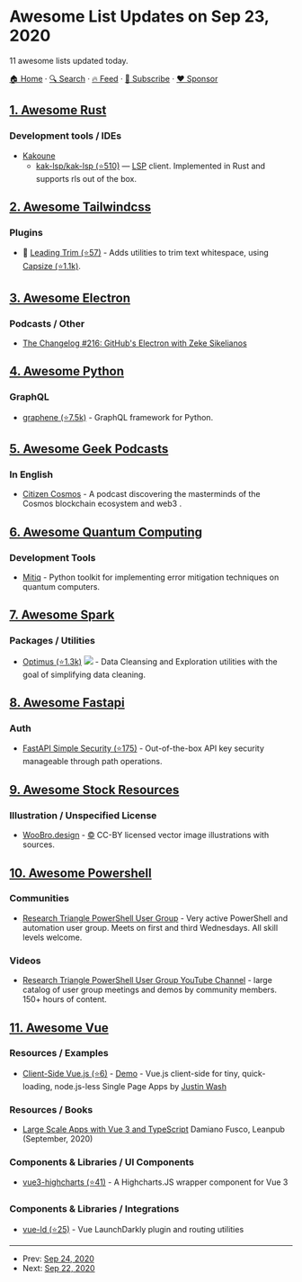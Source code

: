 # Awesome List Updates on Sep 23, 2020

11 awesome lists updated today.

[🏠 Home](/README.md) · [🔍 Search](https://www.trackawesomelist.com/search/) · [🔥 Feed](https://www.trackawesomelist.com/rss.xml) · [📮 Subscribe](https://trackawesomelist.us17.list-manage.com/subscribe?u=d2f0117aa829c83a63ec63c2f&id=36a103854c) · [❤️  Sponsor](https://github.com/sponsors/theowenyoung)



## [1. Awesome Rust](/content/rust-unofficial/awesome-rust/README.md)

### Development tools / IDEs

*   [Kakoune](http://kakoune.org/)
    *   [kak-lsp/kak-lsp (⭐510)](https://github.com/kak-lsp/kak-lsp/) — [LSP](https://microsoft.github.io/language-server-protocol/) client. Implemented in Rust and supports rls out of the box.

## [2. Awesome Tailwindcss](/content/aniftyco/awesome-tailwindcss/README.md)

### Plugins

*   💼 [Leading Trim (⭐57)](https://github.com/stormwarning/tailwindcss-capsize) - Adds utilities to trim text whitespace, using [Capsize (⭐1.1k)](https://github.com/seek-oss/capsize).

## [3. Awesome Electron](/content/sindresorhus/awesome-electron/README.md)

### Podcasts / Other

*   [The Changelog #216: GitHub's Electron with Zeke Sikelianos](https://changelog.com/podcast/216)

## [4. Awesome Python](/content/vinta/awesome-python/README.md)

### GraphQL

*   [graphene (⭐7.5k)](https://github.com/graphql-python/graphene/) - GraphQL framework for Python.

## [5. Awesome Geek Podcasts](/content/ayr-ton/awesome-geek-podcasts/README.md)

### In English

*   [Citizen Cosmos](https://www.citizencosmos.space/) - A podcast discovering the masterminds of the Cosmos blockchain ecosystem and web3 .

## [6. Awesome Quantum Computing](/content/desireevl/awesome-quantum-computing/README.md)

### Development Tools

*   [Mitiq](https://mitiq.readthedocs.io/) - Python toolkit for implementing error mitigation techniques on quantum computers.

## [7. Awesome Spark](/content/awesome-spark/awesome-spark/README.md)

### Packages / Utilities

*   [Optimus (⭐1.3k)](https://github.com/ironmussa/Optimus/) <img src="https://img.shields.io/github/last-commit/ironmussa/Optimus.svg"> - Data Cleansing and Exploration utilities with the goal of simplifying data cleaning.

## [8. Awesome Fastapi](/content/mjhea0/awesome-fastapi/README.md)

### Auth

*   [FastAPI Simple Security (⭐175)](https://github.com/mrtolkien/fastapi_simple_security) - Out-of-the-box API key security manageable through path operations.

## [9. Awesome Stock Resources](/content/neutraltone/awesome-stock-resources/README.md)

### Illustration / Unspecified License

*   [WooBro.design](https://woobro.design/) - [:copyright:](https://creativecommons.org/licenses/by/4.0/) CC-BY licensed vector image illustrations with sources.

## [10. Awesome Powershell](/content/janikvonrotz/awesome-powershell/README.md)

### Communities

*   [Research Triangle PowerShell User Group](https://www.meetup.com/Research-Triangle-PowerShell-Users-Group/) - Very active PowerShell and automation user group. Meets on first and third Wednesdays. All skill levels welcome.

### Videos

*   [Research Triangle PowerShell User Group YouTube Channel](https://www.youtube.com/rtpsug/) - large catalog of user group meetings and demos by community members. 150+ hours of content.

## [11. Awesome Vue](/content/vuejs/awesome-vue/README.md)

### Resources / Examples

*   [Client-Side Vue.js (⭐6)](https://github.com/justinwash/Client-Side-Vue) - [Demo](https://client-side-vue.herokuapp.com) - Vue.js client-side for tiny, quick-loading, node.js-less Single Page Apps by [Justin Wash](https://github.com/justinwash)

### Resources / Books

*   [Large Scale Apps with Vue 3 and TypeScript](http://leanpub.com/vue-typescript/c/vaYXLEFWbMi7) Damiano Fusco, Leanpub (September, 2020)

### Components & Libraries / UI Components

*   [vue3-highcharts (⭐41)](https://github.com/smithalan92/vue3-highcharts) - A Highcharts.JS wrapper component for Vue 3

### Components & Libraries / Integrations

*   [vue-ld (⭐25)](https://github.com/dashhudson/vue-ld) - Vue LaunchDarkly plugin and routing utilities

---

- Prev: [Sep 24, 2020](/content/2020/09/24/README.md)
- Next: [Sep 22, 2020](/content/2020/09/22/README.md)